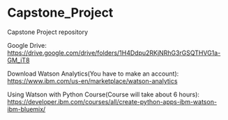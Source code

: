 # Capstone_Project
Capstone Project repository

Google Drive: 
  https://drive.google.com/drive/folders/1H4Ddpu2RKjNRhG3rGSQTHVG1a-GM_iT8

Download Watson Analytics(You have to make an account):
  https://www.ibm.com/us-en/marketplace/watson-analytics

Using Watson with Python Course(Course will take about 6 hours): 
  https://developer.ibm.com/courses/all/create-python-apps-ibm-watson-ibm-bluemix/
